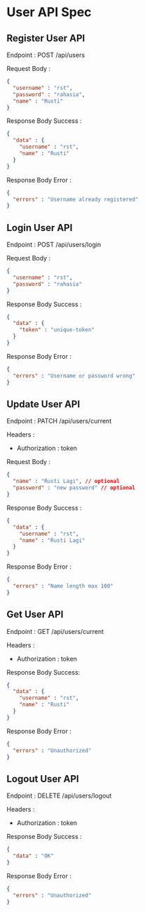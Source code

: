 # User API Spec

## Register User API

Endpoint :  POST /api/users 

Request Body :

```json
{
  "username" : "rst",
  "password" : "rahasia",
  "name" : "Rusti"
}
```

Response Body Success :

```json
{
  "data" : {
    "username" : "rst",
    "name" : "Rusti"
  }
}
```

Response Body Error : 

```json
{
  "errors" : "Username already registered"
}
```

## Login User API

Endpoint : POST /api/users/login

Request Body :

```json
{
  "username" : "rst",
  "password" : "rahasia"
}
```

Response Body Success : 

```json
{
  "data" : {
    "token" : "unique-token"
  }
}
```

Response Body Error :

```json
{
  "errors" : "Username or password wrong"
}
```

## Update User API

Endpoint : PATCH /api/users/current

Headers :
- Authorization : token 

Request Body :

```json
{
  "name" : "Rusti Lagi", // optional
  "password" : "new password" // optional
}
```

Response Body Success : 

```json
{
  "data" : {
    "username" : "rst",
    "name" : "Rusti Lagi"
  }
}
```

Response Body Error : 

```json
{
  "errors" : "Name length max 100"
}
```

## Get User API

Endpoint : GET /api/users/current

Headers :
- Authorization : token

Response Body Success:

```json
{
  "data" : {
    "username" : "rst",
    "name" : "Rusti"
  }
}
```

Response Body Error : 

```json
{
  "errors" : "Unauthorized"
}
```

## Logout User API

Endpoint : DELETE /api/users/logout

Headers :
- Authorization : token

Response Body Success : 

```json
{
  "data" : "OK"
}
```

Response Body Error : 

```json
{
  "errors" : "Unauthorized"
}
```
